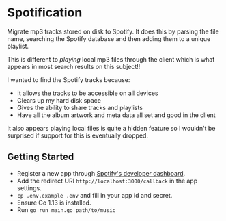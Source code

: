 # Spotification

Migrate mp3 tracks stored on disk to Spotify. It does this by parsing the file name, searching the Spotify database and then adding them to a unique playlist.

This is different to _playing_ local mp3 files through the client which is what appears in most search results on this subject!!

I wanted to find the Spotify tracks because:

- It allows the tracks to be accessible on all devices
- Clears up my hard disk space
- Gives the ability to share tracks and playlists
- Have all the album artwork and meta data all set and good in the client

It also appears playing local files is quite a hidden feature so I wouldn't be surprised if support for this is eventually dropped.

## Getting Started

- Register a new app through [Spotify's developer dashboard](https://developer.spotify.com/dashboard/applications).
- Add the redirect URI `http://localhost:3000/callback` in the app settings.
- `cp .env.example .env` and fill in your app id and secret.
- Ensure Go 1.13 is installed.
- Run `go run main.go path/to/music`
